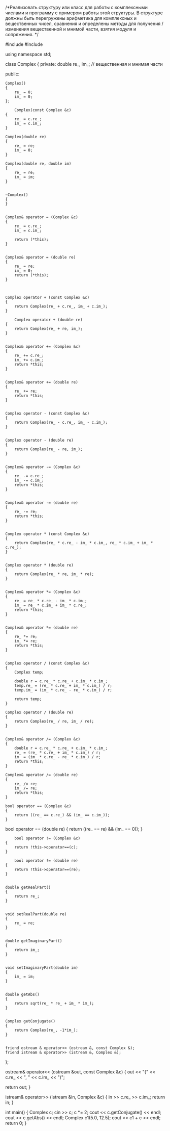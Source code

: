 /*Реализовать структуру или класс для работы с комплексными числами
и программу с примером работы этой структуры. В структуре должны быть
перегружены арифметика для комплексных и вещественных чисел, сравнения
и определены методы для получения / изменения вещественной и мнимой части,
взятия модуля и сопряжения.
*/

#include <iostream>
#include <cmath>

using namespace std;

class Complex
{
private:
	double re_, im_; // вещественная и мнимая части

public:
	
	Complex()
	{
		re_ = 0;
		im_ = 0;
	};

		Complex(const Complex &c)
	{
		re_ = c.re_;
		im_ = c.im_;
	}

	Complex(double re)
	{
		re_ = re;
		im_ = 0;
	}

	Complex(double re, double im)
	{
		re_ = re;
		im_ = im;
	}

	
	~Complex()
	{
	}

	
	Complex& operator = (Complex &c)
	{
		re_ = c.re_;
		im_ = c.im_;

		return (*this);
	}

	
	Complex& operator = (double re)
	{
		re_ = re;
		im_ = 0;
		return (*this);
	}


	
	Complex operator + (const Complex &c)
	{
		return Complex(re_ + c.re_, im_ + c.im_);
	}

		Complex operator + (double re)
	{
		return Complex(re_ + re, im_);
	}

	
	Complex& operator += (Complex &c)
	{
		re_ += c.re_;
		im_ += c.im_;
		return *this;
	}

	
	Complex& operator += (double re)
	{
		re_ += re;
		return *this;
	}

	
	Complex operator - (const Complex &c)
	{
		return Complex(re_ - c.re_, im_ - c.im_);
	}

	
	Complex operator - (double re)
	{
		return Complex(re_ - re, im_);
	}

	
	Complex& operator -= (Complex &c)
	{
		re_ -= c.re_;
		im_ -= c.im_;
		return *this;
	}

	
	Complex& operator -= (double re)
	{
		re_ -= re;
		return *this;
	}

	
	Complex operator * (const Complex &c)
	{
		return Complex(re_ * c.re_ - im_ * c.im_, re_ * c.im_ + im_ * c.re_);
	}

	
	Complex operator * (double re)
	{
		return Complex(re_ * re, im_ * re);
	}

	
	Complex& operator *= (Complex &c)
	{
		re_ = re_ * c.re_ - im_ * c.im_;
		im_ = re_ * c.im_ + im_ * c.re_;
		return *this;
	}

	
	Complex& operator *= (double re)
	{
		re_ *= re;
		im_ *= re;
		return *this;
	}

	
	Complex operator / (const Complex &c)
	{
		Complex temp;

		double r = c.re_ * c.re_ + c.im_ * c.im_;
		temp.re_ = (re_ * c.re_ + im_ * c.im_) / r;
		temp.im_ = (im_ * c.re_ - re_ * c.im_) / r;

		return temp;
	}

	Complex operator / (double re)
	{
		return Complex(re_ / re, im_ / re);
	}

	
	Complex& operator /= (Complex &c)
	{
		double r = c.re_ * c.re_ + c.im_ * c.im_;
		re_ = (re_ * c.re_ + im_ * c.im_) / r;
		im_ = (im_ * c.re_ - re_ * c.im_) / r;
		return *this;
	}

	Complex& operator /= (double re)
	{
		re_ /= re;
		im_ /= re;
		return *this;
	}

	bool operator == (Complex &c)
	{
		return ((re_ == c.re_) && (im_ == c.im_));
	}

	
bool operator == (double re)
	{
		return ((re_ == re) && (im_ == 0));
	}

		bool operator != (Complex &c)
	{
		return !this->operator==(c);
	}

		bool operator != (double re)
	{
		return !this->operator==(re);
	}


	double getRealPart()
	{
		return re_;
	}


	void setRealPart(double re)
	{
		re_ = re;
	}


	double getImaginaryPart()
	{
		return im_;
	}


	void setImaginaryPart(double im)
	{
		im_ = im;
	}


	double getAbs()
	{
		return sqrt(re_ * re_ + im_ * im_);
	}


	Complex getConjugate()
	{
		return Complex(re_, -1*im_);
	}


	friend ostream & operator<< (ostream &, const Complex &);
	friend istream & operator>> (istream &, Complex &);

};


ostream& operator<< (ostream &out, const Complex &c)
{
	out << "(" << c.re_ << ", " << c.im_ << ")";



return out;
}


istream& operator>> (istream &in, Complex &c)
{
	in >> c.re_ >> c.im_;
	return in;
}

int main()
{
	Complex c;
	cin >> c;
	c *= 2;
	cout << c.getConjugate() << endl;
	cout << c.getAbs() << endl;
	Complex c1(5.0, 12.5);
	cout << c1 + c << endl;
    return 0;
}
